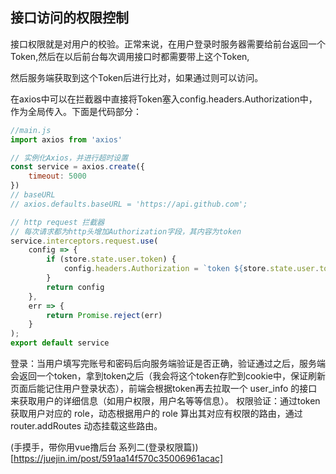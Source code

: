 <!--
 * @Author: Vimalakirti
 * @Date: 2020-06-08 20:04:05
 * @LastEditTime: 2020-06-10 17:28:34
 * @Description: 
 * @FilePath: \vuepress-blog\docs\blog\VUE-Library\vue项目路由权限配置.md
--> 
## 接口访问的权限控制
接口权限就是对用户的校验。正常来说，在用户登录时服务器需要给前台返回一个Token,然后在以后前台每次调用接口时都需要带上这个Token,

然后服务端获取到这个Token后进行比对，如果通过则可以访问。

在axios中可以在拦截器中直接将Token塞入config.headers.Authorization中，作为全局传入。下面是代码部分：
```js
//main.js
import axios from 'axios'

// 实例化Axios，并进行超时设置
const service = axios.create({
    timeout: 5000
})
// baseURL
// axios.defaults.baseURL = 'https://api.github.com';

// http request 拦截器
// 每次请求都为http头增加Authorization字段，其内容为token
service.interceptors.request.use(
    config => {
        if (store.state.user.token) {
            config.headers.Authorization = `token ${store.state.user.token}`;
        }
        return config
    },
    err => {
        return Promise.reject(err)
    }
);
export default service
```
登录：当用户填写完账号和密码后向服务端验证是否正确，验证通过之后，服务端会返回一个token，拿到token之后（我会将这个token存贮到cookie中，保证刷新页面后能记住用户登录状态），前端会根据token再去拉取一个 user_info 的接口来获取用户的详细信息（如用户权限，用户名等等信息）。
权限验证：通过token获取用户对应的 role，动态根据用户的 role 算出其对应有权限的路由，通过 router.addRoutes 动态挂载这些路由。

(手摸手，带你用vue撸后台 系列二(登录权限篇))[https://juejin.im/post/591aa14f570c35006961acac]